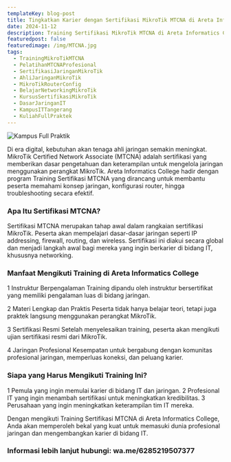 ```yaml
---
templateKey: blog-post
title: Tingkatkan Karier dengan Sertifikasi MikroTik MTCNA di Areta Informatics College
date: 2024-11-12
description: Training Sertifikasi MikroTik MTCNA di Areta Informatics College dirancang untuk membekali peserta dengan pemahaman dasar tentang konfigurasi, manajemen, dan troubleshooting jaringan menggunakan perangkat MikroTik. Program ini cocok bagi pemula maupun profesional yang ingin meningkatkan kompetensi dan membuka peluang karier di bidang jaringan.
featuredpost: false
featuredimage: /img/MTCNA.jpg
tags:
  - TrainingMikroTikMTCNA
  - PelatihanMTCNAProfesional
  - SertifikasiJaringanMikroTik
  - AhliJaringanMikroTik
  - MikroTikRouterConfig
  - BelajarNetworkingMikroTik
  - KursusSertifikasiMikroTik
  - DasarJaringanIT
  - KampusITTangerang
  - KuliahFullPraktek
---
```


![Kampus Full Praktik](/img/MTCNA.jpg "Kampus Full Praktik")

Di era digital, kebutuhan akan tenaga ahli jaringan semakin meningkat. MikroTik Certified Network Associate (MTCNA) adalah sertifikasi yang memberikan dasar pengetahuan dan keterampilan untuk mengelola jaringan menggunakan perangkat MikroTik. Areta Informatics College hadir dengan program Training Sertifikasi MTCNA yang dirancang untuk membantu peserta memahami konsep jaringan, konfigurasi router, hingga troubleshooting secara efektif.

### Apa Itu Sertifikasi MTCNA?
Sertifikasi MTCNA merupakan tahap awal dalam rangkaian sertifikasi MikroTik. Peserta akan mempelajari dasar-dasar jaringan seperti IP addressing, firewall, routing, dan wireless. Sertifikasi ini diakui secara global dan menjadi langkah awal bagi mereka yang ingin berkarier di bidang IT, khususnya networking.

### Manfaat Mengikuti Training di Areta Informatics College

1 Instruktur Berpengalaman
Training dipandu oleh instruktur bersertifikat yang memiliki pengalaman luas di bidang jaringan.

2 Materi Lengkap dan Praktis
Peserta tidak hanya belajar teori, tetapi juga praktek langsung menggunakan perangkat MikroTik.

3 Sertifikasi Resmi
Setelah menyelesaikan training, peserta akan mengikuti ujian sertifikasi resmi dari MikroTik.

4 Jaringan Profesional
Kesempatan untuk bergabung dengan komunitas profesional jaringan, memperluas koneksi, dan peluang karier.

### Siapa yang Harus Mengikuti Training Ini?

1 Pemula yang ingin memulai karier di bidang IT dan jaringan.
2 Profesional IT yang ingin menambah sertifikasi untuk meningkatkan kredibilitas.
3 Perusahaan yang ingin meningkatkan keterampilan tim IT mereka.

Dengan mengikuti Training Sertifikasi MTCNA di Areta Informatics College, Anda akan memperoleh bekal yang kuat untuk memasuki dunia profesional jaringan dan mengembangkan karier di bidang IT.

### Informasi lebih lanjut hubungi: wa.me/6285219507377